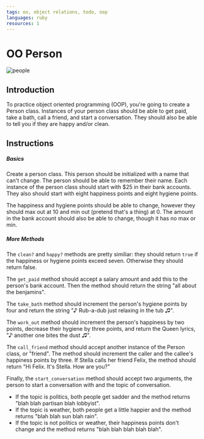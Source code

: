 ```yaml
---
tags: oo, object relations, todo, oop
languages: ruby
resources: 1
---
```


# OO Person

![people](https://s3-us-west-2.amazonaws.com/web-dev-readme-photos/oo-labs/people.jpg)

## Introduction

To practice object oriented programming (OOP), you're going to create a Person class. Instances of your person class should be able to get paid, take a bath, call a friend, and start a conversation. They should also be able to tell you if they are happy and/or clean.

## Instructions

##### Basics

Create a person class. This person should be initialized with a name that can't change. The person should be able to remember their name. Each instance of the person class should start with $25 in their bank accounts. They also should start with eight happiness points and eight hygiene points.

The happiness and hygiene points should be able to change, however they should max out at 10 and min out (pretend that's a thing) at 0. The amount in the bank account should also be able to change, though it has no max or min.

##### More Methods

The `clean?` and `happy?` methods are pretty similiar: they should return `true` if the happiness or hygiene points exceed seven. Otherwise they should return false.

The `get_paid` method should accept a salary amount and add this to the person's bank account. Then the method should return the string "all about the benjamins".

The `take_bath` method should increment the person's hygiene points by four and return the string "♪ Rub-a-dub just relaxing in the tub ♫".

The `work_out` method should increment the person's happiness by two points, decrease their hygiene by three points, and return the Queen lyrics, "♪ another one bites the dust ♫".

The `call_friend` method should accept another instance of the Person class, or "friend". The method should increment the caller and the callee's happiness points by three. If Stella calls her friend Felix, the method should return "Hi Felix. It's Stella. How are you?"

Finally, the `start_conversation` method should accept two arguments, the person to start a conversation with and the topic of conversation. 
* If the topic is politics, both people get sadder and the method returns "blah blah partisan blah lobbyist".
* If the topic is weather, both people get a little happier and the method returns "blah blah sun blah rain".
* If the topic is not politics or weather, their happiness points don't change and the method returns "blah blah blah blah blah".

